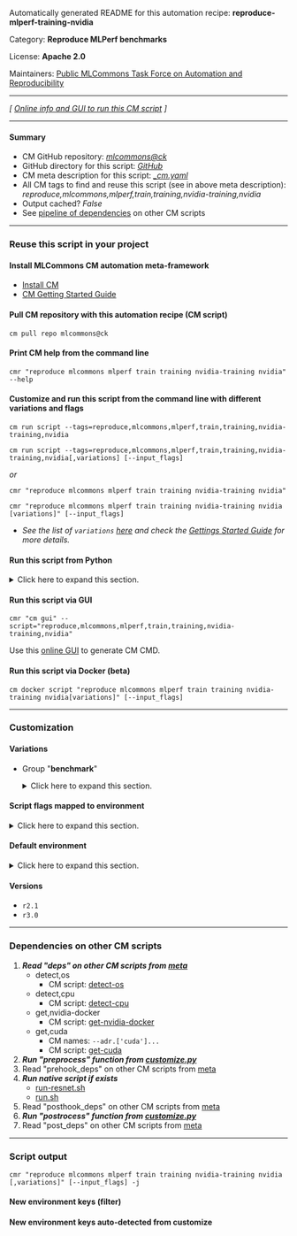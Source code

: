 Automatically generated README for this automation recipe: **reproduce-mlperf-training-nvidia**

Category: **Reproduce MLPerf benchmarks**

License: **Apache 2.0**

Maintainers: [Public MLCommons Task Force on Automation and Reproducibility](https://github.com/mlcommons/ck/blob/master/docs/taskforce.md)

---
*[ [Online info and GUI to run this CM script](https://access.cknowledge.org/playground/?action=scripts&name=reproduce-mlperf-training-nvidia,f183628f292341e2) ]*

---
#### Summary

* CM GitHub repository: *[mlcommons@ck](https://github.com/mlcommons/ck/tree/dev/cm-mlops)*
* GitHub directory for this script: *[GitHub](https://github.com/mlcommons/ck/tree/dev/cm-mlops/script/reproduce-mlperf-training-nvidia)*
* CM meta description for this script: *[_cm.yaml](_cm.yaml)*
* All CM tags to find and reuse this script (see in above meta description): *reproduce,mlcommons,mlperf,train,training,nvidia-training,nvidia*
* Output cached? *False*
* See [pipeline of dependencies](#dependencies-on-other-cm-scripts) on other CM scripts


---
### Reuse this script in your project

#### Install MLCommons CM automation meta-framework

* [Install CM](https://access.cknowledge.org/playground/?action=install)
* [CM Getting Started Guide](https://github.com/mlcommons/ck/blob/master/docs/getting-started.md)

#### Pull CM repository with this automation recipe (CM script)

```cm pull repo mlcommons@ck```

#### Print CM help from the command line

````cmr "reproduce mlcommons mlperf train training nvidia-training nvidia" --help````

#### Customize and run this script from the command line with different variations and flags

`cm run script --tags=reproduce,mlcommons,mlperf,train,training,nvidia-training,nvidia`

`cm run script --tags=reproduce,mlcommons,mlperf,train,training,nvidia-training,nvidia[,variations] [--input_flags]`

*or*

`cmr "reproduce mlcommons mlperf train training nvidia-training nvidia"`

`cmr "reproduce mlcommons mlperf train training nvidia-training nvidia [variations]" [--input_flags]`


* *See the list of `variations` [here](#variations) and check the [Gettings Started Guide](https://github.com/mlcommons/ck/blob/dev/docs/getting-started.md) for more details.*

#### Run this script from Python

<details>
<summary>Click here to expand this section.</summary>

```python

import cmind

r = cmind.access({'action':'run'
                  'automation':'script',
                  'tags':'reproduce,mlcommons,mlperf,train,training,nvidia-training,nvidia'
                  'out':'con',
                  ...
                  (other input keys for this script)
                  ...
                 })

if r['return']>0:
    print (r['error'])

```

</details>


#### Run this script via GUI

```cmr "cm gui" --script="reproduce,mlcommons,mlperf,train,training,nvidia-training,nvidia"```

Use this [online GUI](https://cKnowledge.org/cm-gui/?tags=reproduce,mlcommons,mlperf,train,training,nvidia-training,nvidia) to generate CM CMD.

#### Run this script via Docker (beta)

`cm docker script "reproduce mlcommons mlperf train training nvidia-training nvidia[variations]" [--input_flags]`

___
### Customization


#### Variations

  * Group "**benchmark**"
    <details>
    <summary>Click here to expand this section.</summary>

    * `_resnet`
      - Environment variables:
        - *CM_MLPERF_TRAINING_BENCHMARK*: `resnet`
      - Workflow:
        1. ***Read "deps" on other CM scripts***
           * prepare,mlperf,training,resnet,_nvidia
             * CM names: `--adr.['prepare-training-data', 'nvidia-training-data']...`
             - CM script: [prepare-training-data-resnet](https://github.com/mlcommons/ck/tree/master/cm-mlops/script/prepare-training-data-resnet)
           * get,nvidia,training,code
             * CM names: `--adr.['nvidia-training-code']...`
             - CM script: [get-mlperf-training-nvidia-code](https://github.com/mlcommons/ck/tree/master/cm-mlops/script/get-mlperf-training-nvidia-code)

    </details>


#### Script flags mapped to environment
<details>
<summary>Click here to expand this section.</summary>

* `--results_dir=value`  &rarr;  `CM_MLPERF_RESULTS_DIR=value`
* `--system_conf_name=value`  &rarr;  `CM_MLPERF_NVIDIA_TRAINING_SYSTEM_CONF_NAME=value`

**Above CLI flags can be used in the Python CM API as follows:**

```python
r=cm.access({... , "results_dir":...}
```

</details>

#### Default environment

<details>
<summary>Click here to expand this section.</summary>

These keys can be updated via `--env.KEY=VALUE` or `env` dictionary in `@input.json` or using script flags.


</details>

#### Versions
* `r2.1`
* `r3.0`
___
### Dependencies on other CM scripts


  1. ***Read "deps" on other CM scripts from [meta](https://github.com/mlcommons/ck/tree/dev/cm-mlops/script/reproduce-mlperf-training-nvidia/_cm.yaml)***
     * detect,os
       - CM script: [detect-os](https://github.com/mlcommons/ck/tree/master/cm-mlops/script/detect-os)
     * detect,cpu
       - CM script: [detect-cpu](https://github.com/mlcommons/ck/tree/master/cm-mlops/script/detect-cpu)
     * get,nvidia-docker
       - CM script: [get-nvidia-docker](https://github.com/mlcommons/ck/tree/master/cm-mlops/script/get-nvidia-docker)
     * get,cuda
       * CM names: `--adr.['cuda']...`
       - CM script: [get-cuda](https://github.com/mlcommons/ck/tree/master/cm-mlops/script/get-cuda)
  1. ***Run "preprocess" function from [customize.py](https://github.com/mlcommons/ck/tree/dev/cm-mlops/script/reproduce-mlperf-training-nvidia/customize.py)***
  1. Read "prehook_deps" on other CM scripts from [meta](https://github.com/mlcommons/ck/tree/dev/cm-mlops/script/reproduce-mlperf-training-nvidia/_cm.yaml)
  1. ***Run native script if exists***
     * [run-resnet.sh](https://github.com/mlcommons/ck/tree/dev/cm-mlops/script/reproduce-mlperf-training-nvidia/run-resnet.sh)
     * [run.sh](https://github.com/mlcommons/ck/tree/dev/cm-mlops/script/reproduce-mlperf-training-nvidia/run.sh)
  1. Read "posthook_deps" on other CM scripts from [meta](https://github.com/mlcommons/ck/tree/dev/cm-mlops/script/reproduce-mlperf-training-nvidia/_cm.yaml)
  1. ***Run "postrocess" function from [customize.py](https://github.com/mlcommons/ck/tree/dev/cm-mlops/script/reproduce-mlperf-training-nvidia/customize.py)***
  1. Read "post_deps" on other CM scripts from [meta](https://github.com/mlcommons/ck/tree/dev/cm-mlops/script/reproduce-mlperf-training-nvidia/_cm.yaml)

___
### Script output
`cmr "reproduce mlcommons mlperf train training nvidia-training nvidia [,variations]" [--input_flags] -j`
#### New environment keys (filter)

#### New environment keys auto-detected from customize
